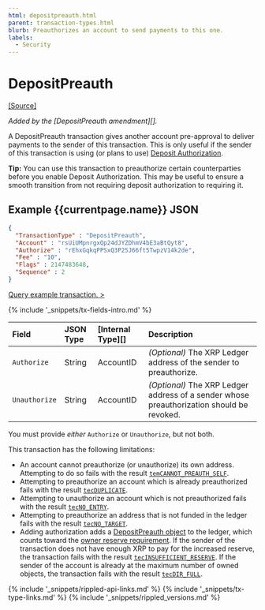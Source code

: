```yaml
---
html: depositpreauth.html
parent: transaction-types.html
blurb: Preauthorizes an account to send payments to this one.
labels:
  - Security
---
```

# DepositPreauth
[[Source]](https://github.com/XRPLF/rippled/blob/master/src/ripple/app/tx/impl/DepositPreauth.cpp "Source")

_Added by the [DepositPreauth amendment][]._

A DepositPreauth transaction gives another account pre-approval to deliver payments to the sender of this transaction. This is only useful if the sender of this transaction is using (or plans to use) [Deposit Authorization](depositauth.html).

**Tip:** You can use this transaction to preauthorize certain counterparties before you enable Deposit Authorization. This may be useful to ensure a smooth transition from not requiring deposit authorization to requiring it.

## Example {{currentpage.name}} JSON

```json
{
  "TransactionType" : "DepositPreauth",
  "Account" : "rsUiUMpnrgxQp24dJYZDhmV4bE3aBtQyt8",
  "Authorize" : "rEhxGqkqPPSxQ3P25J66ft5TwpzV14k2de",
  "Fee" : "10",
  "Flags" : 2147483648,
  "Sequence" : 2
}
```

[Query example transaction. >](websocket-api-tool.html?server=wss%3A%2F%2Fxrplcluster.com%2F&req=%7B%22id%22%3A%22example_DepositPreauth%22%2C%22command%22%3A%22tx%22%2C%22transaction%22%3A%22CB1BF910C93D050254C049E9003DA1A265C107E0C8DE4A7CFF55FADFD39D5656%22%2C%22binary%22%3Afalse%7D)

{% include '_snippets/tx-fields-intro.md' %}
<!--{# fix md highlighting_ #}-->


| Field         | JSON Type | [Internal Type][] | Description |
|:--------------|:----------|:------------------|:-----|
| `Authorize`   | String    | AccountID         | _(Optional)_ The XRP Ledger address of the sender to preauthorize. |
| `Unauthorize` | String    | AccountID         | _(Optional)_ The XRP Ledger address of a sender whose preauthorization should be revoked. |

You must provide _either_ `Authorize` or `Unauthorize`, but not both.

This transaction has the following limitations:

- An account cannot preauthorize (or unauthorize) its own address. Attempting to do so fails with the result [`temCANNOT_PREAUTH_SELF`](tem-codes.html).
- Attempting to preauthorize an account which is already preauthorized fails with the result [`tecDUPLICATE`](tec-codes.html).
- Attempting to unauthorize an account which is not preauthorized fails with the result [`tecNO_ENTRY`](tec-codes.html).
- Attempting to preauthorize an address that is not funded in the ledger fails with the result [`tecNO_TARGET`](tec-codes.html).
- Adding authorization adds a [DepositPreauth object](depositpreauth-object.html) to the ledger, which counts toward the [owner reserve requirement](reserves.html#owner-reserves). If the sender of the transaction does not have enough XRP to pay for the increased reserve, the transaction fails with the result [`tecINSUFFICIENT_RESERVE`](tec-codes.html). If the sender of the account is already at the maximum number of owned objects, the transaction fails with the result [`tecDIR_FULL`](tec-codes.html).


<!--{# common link defs #}-->
{% include '_snippets/rippled-api-links.md' %}
{% include '_snippets/tx-type-links.md' %}
{% include '_snippets/rippled_versions.md' %}
